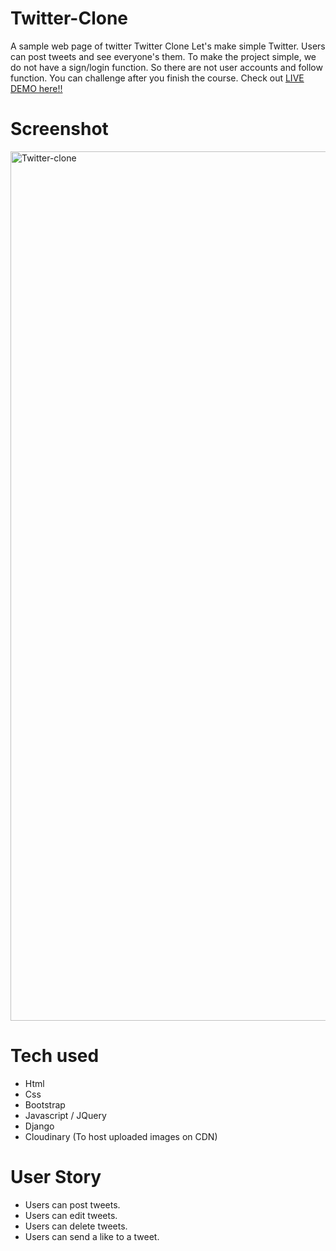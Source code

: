 
# Twitter-Clone
A sample web page of twitter
Twitter Clone
Let's make simple Twitter. Users can post tweets and see everyone's them.
To make the project simple, we do not have a sign/login function.
So there are not user accounts and follow function. You can challenge after you finish the course.
Check out [LIVE DEMO here!!](https://twitter-clone111.herokuapp.com/)

# Screenshot



<img width="1391" alt="Twitter-clone" src="https://user-images.githubusercontent.com/100840312/160105197-e22ba7e2-2994-4766-bac0-a0f79a4370a7.png">




# Tech used
* Html
* Css
* Bootstrap
* Javascript / JQuery
* Django
* Cloudinary (To host uploaded images on CDN)

# User Story
* Users can post tweets.
* Users can edit tweets.
* Users can delete tweets.
* Users can send a like to a tweet.

